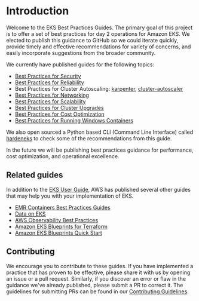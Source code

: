 # Introduction
Welcome to the EKS Best Practices Guides.  The primary goal of this project is to offer a set of best practices for day 2 operations for Amazon EKS. We elected to publish this guidance to GitHub so we could iterate quickly, provide timely and effective recommendations for variety of concerns, and easily incorporate suggestions from the broader community.  

We currently have published guides for the following topics: 

* [Best Practices for Security](security/docs/)
* [Best Practices for Reliability](reliability/docs/)
* Best Practices for Cluster Autoscaling: [karpenter](karpenter/), [cluster-autoscaler](cluster-autoscaling/)
* [Best Practices for Networking](networking/index/)
* [Best Practices for Scalability](scalability/docs/)
* [Best Practices for Cluster Upgrades](upgrades/)
* [Best Practices for Cost Optimization](cost_optimization/cfm_framework.md)
* [Best Practices for Running Windows Containers](windows/docs/ami/)

We also open sourced a Python based CLI (Command Line Interface) called [hardeneks](https://github.com/aws-samples/hardeneks) to check some of the recommendations from this guide.

In the future we will be publishing best practices guidance for performance, cost optimization, and operational excellence. 

## Related guides
In addition to the [EKS User Guide](https://docs.aws.amazon.com/eks/latest/userguide/what-is-eks.html), AWS has published several other guides that may help you with your implementation of EKS.

* [EMR Containers Best Practices Guides](https://aws.github.io/aws-emr-containers-best-practices/)
* [Data on EKS](https://awslabs.github.io/data-on-eks/)
* [AWS Observability Best Practices](https://aws-observability.github.io/observability-best-practices/)
* [Amazon EKS Blueprints for Terraform](https://aws-ia.github.io/terraform-aws-eks-blueprints/)
* [Amazon EKS Blueprints Quick Start](https://aws-quickstart.github.io/cdk-eks-blueprints/)

## Contributing
We encourage you to contribute to these guides. If you have implemented a practice that has proven to be effective, please share it with us by opening an issue or a pull request. Similarly, if you discover an error or flaw in the guidance we've already published, please submit a PR to correct it. The guidelines for submitting PRs can be found in our [Contributing Guidelines](https://github.com/aws/aws-eks-best-practices/blob/master/CONTRIBUTING.md).

